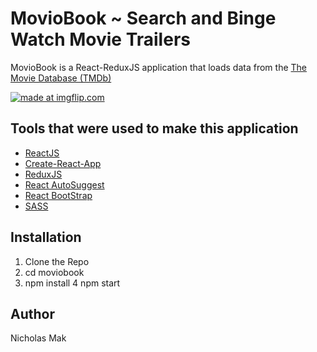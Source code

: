 # MovioBook ~ Search and Binge Watch Movie Trailers

MovioBook is a React-ReduxJS application that loads data from the [The Movie Database (TMDb)](https://www.themoviedb.org/?language=en)

<a href="https://imgflip.com/gif/1ruem7"><img src="https://i.imgflip.com/1ruem7.gif" title="made at imgflip.com"/></a>


## Tools that were used to make this application


* [ReactJS](https://facebook.github.io/react/)
* [Create-React-App](https://github.com/facebookincubator/create-react-app)
* [ReduxJS](http://redux.js.org/)
* [React AutoSuggest](https://github.com/moroshko/react-autosuggest)
* [React BootStrap](https://react-bootstrap.github.io/)
* [SASS](http://sass-lang.com/)

## Installation

1. Clone the Repo
2. cd moviobook
3. npm install
4  npm start

## Author

Nicholas Mak 

